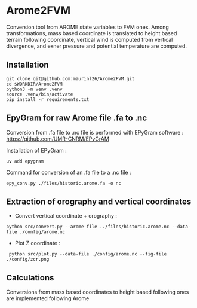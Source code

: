 # Arome2FVM

Conversion tool from AROME state variables to FVM ones. Among transformations, mass based coordinate is translated to height based terrain following coordinate, vertical wind is computed from vertical divergence, and exner pressure and potential temperature are computed.

## Installation

```
git clone git@github.com:maurinl26/Arome2FVM.git
cd $WORKDIR/Arome2FVM
python3 -m venv .venv
source .venv/bin/activate
pip install -r requirements.txt
```
## EpyGram for raw Arome file .fa to .nc

Conversion from .fa file to .nc file is performed with EPyGram software : https://github.com/UMR-CNRM/EPyGrAM

Installation of EPyGram :
```
uv add epygram
```

Command for conversion of an .fa file to a .nc file :
```
epy_conv.py ./files/historic.arome.fa -o nc
```

## Extraction of orography and vertical coordinates

- Convert vertical coordinate + orography :

```
python src/convert.py --arome-file ../files/historic.arome.nc --data-file ./config/arome.nc
```

- Plot Z coordinate :

```
 python src/plot.py --data-file ./config/arome.nc --fig-file ./config/zcr.png
```

## Calculations

Conversions from mass based coordinates to height based following ones are implemented following Arome
